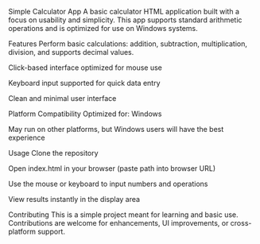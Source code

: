 Simple Calculator App
A basic calculator HTML application built with a focus on usability and simplicity. This app supports standard arithmetic operations and is optimized for use on Windows systems.

Features
Perform basic calculations: addition, subtraction, multiplication, division, and supports decimal values.

Click-based interface optimized for mouse use

Keyboard input supported for quick data entry

Clean and minimal user interface

Platform Compatibility
Optimized for: Windows

May run on other platforms, but Windows users will have the best experience

Usage
Clone the repository

Open index.html in your browser (paste path into browser URL)

Use the mouse or keyboard to input numbers and operations

View results instantly in the display area

Contributing
This is a simple project meant for learning and basic use. Contributions are welcome for enhancements, UI improvements, or cross-platform support.

